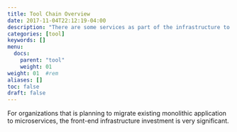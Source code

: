 ```yaml
---
title: Tool Chain Overview
date: 2017-11-04T22:12:19-04:00
description: "There are some services as part of the infrastructure to support microservices"
categories: [tool]
keywords: []
menu:
  docs:
    parent: "tool"
    weight: 01
weight: 01	#rem
aliases: []
toc: false
draft: false
---
```


For organizations that is planning to migrate existing monolithic application to
microservices, the front-end infrastructure investment is very significant. 
